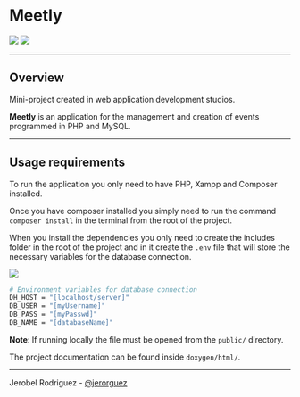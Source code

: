# Meetly
![](https://i.imgur.com/uknsMYu.png)
![](https://i.imgur.com/fZMnFuW.png)

---

## Overview

Mini-project created in web application development studios.

**Meetly** is an application for the management and creation of events programmed in PHP and MySQL.

---

## Usage requirements

To run the application you only need to have PHP, Xampp and Composer installed.

Once you have composer installed you simply need to run the command `composer install` in the terminal from the root of the project.

When you install the dependencies you only need to create the includes folder in the root of the project and in it create the `.env` file that will store the necessary variables for the database connection.

![](https://i.imgur.com/95ToX6O.png)

```bash
# Environment variables for database connection
DH_HOST = "[localhost/server]"
DB_USER = "[myUsername]"
DB_PASS = "[myPasswd]"
DB_NAME = "[databaseName]"
```

**Note**: If running locally the file must be opened from the `public/` directory.

The project documentation can be found inside `doxygen/html/`.

---
Jerobel Rodriguez - [@jerorguez](https://github.com/jerorguez)